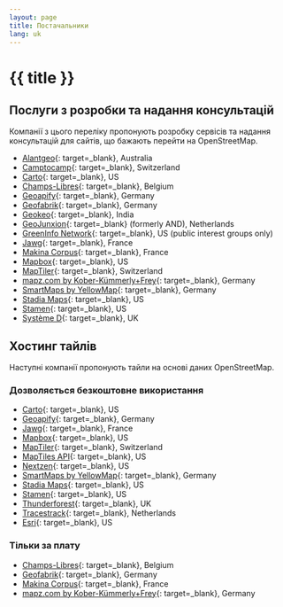 ```yaml
---
layout: page
title: Постачальники
lang: uk
---
```


# {{ title }}

## Послуги з розробки та надання консультацій

Компанії з цього переліку пропонують розробку сервісів та надання консультацій для сайтів, що бажають перейти на OpenStreetMap.

* [Alantgeo](https://www.alantgeo.com.au){: target=_blank}, Australia
* [Camptocamp](https://camptocamp.com/){: target=_blank}, Switzerland
* [Carto](https://carto.com/){: target=_blank}, US
* [Champs-Libres](https://www.champs-libres.coop/){: target=_blank}, Belgium
* [Geoapify](https://www.geoapify.com/){: target=_blank}, Germany
* [Geofabrik](https://www.geofabrik.de/){: target=_blank}, Germany
* [Geokeo](https://www.geokeo.com/){: target=_blank}, India
* [GeoJunxion](https://www.geojunxion.com/){: target=_blank} (formerly AND), Netherlands
* [GreenInfo Network](https://www.greeninfo.org/){: target=_blank}, US (public interest groups only)
* [Jawg](https://www.jawg.io/){: target=_blank}, France
* [Makina Corpus](https://makina-corpus.com/){: target=_blank}, France
* [Mapbox](https://www.mapbox.com/){: target=_blank}, US
* [MapTiler](https://www.maptiler.com/){: target=_blank}, Switzerland
* [mapz.com by Kober-Kümmerly+Frey](https://www.mapz.com/){: target=_blank}, Germany
* [SmartMaps by YellowMap](https://www.smartmaps.net/en/){: target=_blank}, Germany
* [Stadia Maps](https://stadiamaps.com){: target=_blank}, US
* [Stamen](https://www.stamen.com/){: target=_blank}, US
* [Système D](https://www.systemeD.net/openstreetmap/ "OpenStreetMap consultancy by Richard Fairhurst"){: target=_blank}, UK

## Хостинг тайлів

Наступні компанії пропонують тайли на основі даних OpenStreetMap.

### Дозволяється безкоштовне використання

* [Carto](https://carto.com/){: target=_blank}, US
* [Geoapify](https://www.geoapify.com/api/map-tiles/){: target=_blank}, Germany
* [Jawg](https://www.jawg.io/){: target=_blank}, France
* [Mapbox](http://mapbox.com/){: target=_blank}, US
* [MapTiler](https://www.maptiler.com/){: target=_blank}, Switzerland
* [MapTiles API](https://www.maptilesapi.com/){: target=_blank}, US
* [Nextzen](https://www.nextzen.org/){: target=_blank}, US
* [SmartMaps by YellowMap](https://www.smartmaps.net/en/){: target=_blank}, Germany
* [Stadia Maps](https://stadiamaps.com){: target=_blank}, US
* [Stamen](https://stamen.com/){: target=_blank}, US
* [Thunderforest](https://www.thunderforest.com){: target=_blank}, UK
* [Tracestrack](https://www.tracestrack.com){: target=_blank}, Netherlands
* [Esri](https://www.esri.com){: target=_blank}, US

### Тільки за плату

* [Champs-Libres](https://www.champs-libres.coop/){: target=_blank}, Belgium
* [Geofabrik](https://www.geofabrik.de/maps/rendering.html){: target=_blank}, Germany
* [Makina Corpus](https://makina-corpus.com/){: target=_blank}, France
* [mapz.com by Kober-Kümmerly+Frey](https://www.mapz.com/){: target=_blank}, Germany
